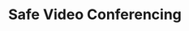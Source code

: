 ---
layout: product
title:  Safe Video Conferencing
permalink: /safe-video-conferencing/

intro: "We believe in building safe, valuable video connections around the world."
description: "Virtual Conference Room services for your business with 2 levels of security to choose from."
best_for: "Best for consumer companies, governments, financial and security organizations."

features:
  - Videoconferencing / Telepresence
  - Telemedicine with integration of all tools
  - Virtual Classroom
  - Virtual Conference Room
  - Collaborative working in combination of old technology (Standalone Videoconferencing Systems in Boardrooms)
  - multi conferencing with unlimited participants capability
  - Webconferencing

security_heading: "2 Levels of Security to Choose from:"
security:
# Levels of choice: Basic, High, Ultimate
  - level: Basic
    css_class: tabs bg-blue-light
    alias: "(TLS/SIPS & SRTP)"
    description: "With Safe Video Conferencing Basic, your video data line is secure with a Basic encryption from your device to our Globacom Carrier Grade Softswitch (GCGS) central platform."
    technical_details: |
      <p>ProShield Safe Video Conferencing Basic supports both encrypted signaling known as SIPS which can be SSL or TLS with signed certificates. ProShield Safe Video Conferencing Basic also supports encrypted audio/video/media known as SRTP. Typical convention is to have the unencrypted SIP control channel on UDP port 5060 (although the standards also allow for using TCP port 5060 as well), and an SSL encrypted or TLS encrypted SIP control channel known as SIPS on TCP port 5061.</p>
      <p>SRTP is ideal for protecting Voice over IP traffic because it can be used in conjunction with header compression and has no effect on IP Quality of Service. This provides significant advantages, especially for voice traffic using low-bitrate voice codecs.</p>
    infographic:
    table: high-vs-basic

  - level: High
    css_class: tabs-inverse
    alias: "(TLS/SIPS, SRTP, VPN & Encryption)"
    description: "With Safe Video Conferencing High, your phone line is more secure with the same Basic encryption, plus VPN from your device to our Globacom Carrier Grade Softswitch (GCGS) central platform, providing a higher level of security."
    technical_details: |
      <p>Safe Video Conferencing High combines Safe Video Conferencing Basic, plus voice/video over IP (VoIP / Voice over Internet Protocol) and virtual private network technologies to offer a method for delivering secure voice/video. Because VoIP transmits digitized voice/video as a stream of data, the VoIP (Voice over Internet Protocol) VPN solution accomplishes voice/video encryption quite simply, applying standard data-encryption mechanisms. With Safe Video Conferencing High you have a VPN tunnel to our Datacenter in Switzerland. All calls can be tunneled both sides. Inside of the tunnel you have encrypted Voice and Signaling (TLS/SIP/SRTP).</p>
    infographic:
    table: high-vs-basic

---
